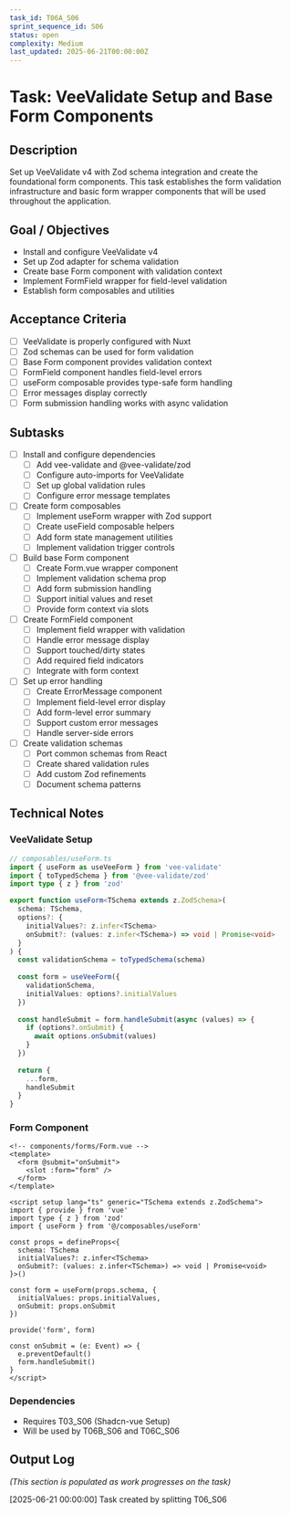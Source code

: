 ```yaml
---
task_id: T06A_S06
sprint_sequence_id: S06
status: open
complexity: Medium
last_updated: 2025-06-21T00:00:00Z
---
```


# Task: VeeValidate Setup and Base Form Components

## Description
Set up VeeValidate v4 with Zod schema integration and create the foundational form components. This task establishes the form validation infrastructure and basic form wrapper components that will be used throughout the application.

## Goal / Objectives
- Install and configure VeeValidate v4
- Set up Zod adapter for schema validation
- Create base Form component with validation context
- Implement FormField wrapper for field-level validation
- Establish form composables and utilities

## Acceptance Criteria
- [ ] VeeValidate is properly configured with Nuxt
- [ ] Zod schemas can be used for form validation
- [ ] Base Form component provides validation context
- [ ] FormField component handles field-level errors
- [ ] useForm composable provides type-safe form handling
- [ ] Error messages display correctly
- [ ] Form submission handling works with async validation

## Subtasks
- [ ] Install and configure dependencies
  - [ ] Add vee-validate and @vee-validate/zod
  - [ ] Configure auto-imports for VeeValidate
  - [ ] Set up global validation rules
  - [ ] Configure error message templates

- [ ] Create form composables
  - [ ] Implement useForm wrapper with Zod support
  - [ ] Create useField composable helpers
  - [ ] Add form state management utilities
  - [ ] Implement validation trigger controls

- [ ] Build base Form component
  - [ ] Create Form.vue wrapper component
  - [ ] Implement validation schema prop
  - [ ] Add form submission handling
  - [ ] Support initial values and reset
  - [ ] Provide form context via slots

- [ ] Create FormField component
  - [ ] Implement field wrapper with validation
  - [ ] Handle error message display
  - [ ] Support touched/dirty states
  - [ ] Add required field indicators
  - [ ] Integrate with form context

- [ ] Set up error handling
  - [ ] Create ErrorMessage component
  - [ ] Implement field-level error display
  - [ ] Add form-level error summary
  - [ ] Support custom error messages
  - [ ] Handle server-side errors

- [ ] Create validation schemas
  - [ ] Port common schemas from React
  - [ ] Create shared validation rules
  - [ ] Add custom Zod refinements
  - [ ] Document schema patterns

## Technical Notes

### VeeValidate Setup
```typescript
// composables/useForm.ts
import { useForm as useVeeForm } from 'vee-validate'
import { toTypedSchema } from '@vee-validate/zod'
import type { z } from 'zod'

export function useForm<TSchema extends z.ZodSchema>(
  schema: TSchema,
  options?: {
    initialValues?: z.infer<TSchema>
    onSubmit?: (values: z.infer<TSchema>) => void | Promise<void>
  }
) {
  const validationSchema = toTypedSchema(schema)
  
  const form = useVeeForm({
    validationSchema,
    initialValues: options?.initialValues
  })
  
  const handleSubmit = form.handleSubmit(async (values) => {
    if (options?.onSubmit) {
      await options.onSubmit(values)
    }
  })
  
  return {
    ...form,
    handleSubmit
  }
}
```

### Form Component
```vue
<!-- components/forms/Form.vue -->
<template>
  <form @submit="onSubmit">
    <slot :form="form" />
  </form>
</template>

<script setup lang="ts" generic="TSchema extends z.ZodSchema">
import { provide } from 'vue'
import type { z } from 'zod'
import { useForm } from '@/composables/useForm'

const props = defineProps<{
  schema: TSchema
  initialValues?: z.infer<TSchema>
  onSubmit?: (values: z.infer<TSchema>) => void | Promise<void>
}>()

const form = useForm(props.schema, {
  initialValues: props.initialValues,
  onSubmit: props.onSubmit
})

provide('form', form)

const onSubmit = (e: Event) => {
  e.preventDefault()
  form.handleSubmit()
}
</script>
```

### Dependencies
- Requires T03_S06 (Shadcn-vue Setup)
- Will be used by T06B_S06 and T06C_S06

## Output Log
*(This section is populated as work progresses on the task)*

[2025-06-21 00:00:00] Task created by splitting T06_S06
